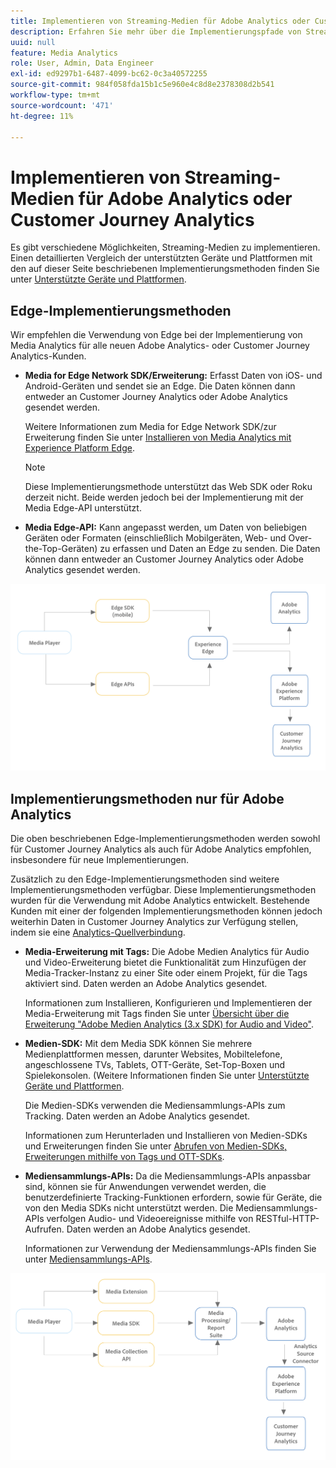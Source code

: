 ```yaml
---
title: Implementieren von Streaming-Medien für Adobe Analytics oder Customer Journey Analytics
description: Erfahren Sie mehr über die Implementierungspfade von Streaming-Medien.
uuid: null
feature: Media Analytics
role: User, Admin, Data Engineer
exl-id: ed9297b1-6487-4099-bc62-0c3a40572255
source-git-commit: 984f058fda15b1c5e960e4c8d8e2378308d2b541
workflow-type: tm+mt
source-wordcount: '471'
ht-degree: 11%

---
```


# Implementieren von Streaming-Medien für Adobe Analytics oder Customer Journey Analytics

Es gibt verschiedene Möglichkeiten, Streaming-Medien zu implementieren. Einen detaillierten Vergleich der unterstützten Geräte und Plattformen mit den auf dieser Seite beschriebenen Implementierungsmethoden finden Sie unter [Unterstützte Geräte und Plattformen](/help/getting-started/supported-devices.md).

## Edge-Implementierungsmethoden

Wir empfehlen die Verwendung von Edge bei der Implementierung von Media Analytics für alle neuen Adobe Analytics- oder Customer Journey Analytics-Kunden.

* **Media for Edge Network SDK/Erweiterung:** Erfasst Daten von iOS- und Android-Geräten und sendet sie an Edge. Die Daten können dann entweder an Customer Journey Analytics oder Adobe Analytics gesendet werden.

  Weitere Informationen zum Media for Edge Network SDK/zur Erweiterung finden Sie unter [Installieren von Media Analytics mit Experience Platform Edge](/help/implementation/edge/implementation-edge.md).

  >[!NOTE]
  >
  >Diese Implementierungsmethode unterstützt das Web SDK oder Roku derzeit nicht. Beide werden jedoch bei der Implementierung mit der Media Edge-API unterstützt.

* **Media Edge-API:** Kann angepasst werden, um Daten von beliebigen Geräten oder Formaten (einschließlich Mobilgeräten, Web- und Over-the-Top-Geräten) zu erfassen und Daten an Edge zu senden. Die Daten können dann entweder an Customer Journey Analytics oder Adobe Analytics gesendet werden.

  <!-- For more information about the Media Edge API, see (link to John's docs when they're ready) -->

![CJA-Workflow](assets/cja-implementation.png)

## Implementierungsmethoden nur für Adobe Analytics

Die oben beschriebenen Edge-Implementierungsmethoden werden sowohl für Customer Journey Analytics als auch für Adobe Analytics empfohlen, insbesondere für neue Implementierungen.

Zusätzlich zu den Edge-Implementierungsmethoden sind weitere Implementierungsmethoden verfügbar. Diese Implementierungsmethoden wurden für die Verwendung mit Adobe Analytics entwickelt. Bestehende Kunden mit einer der folgenden Implementierungsmethoden können jedoch weiterhin Daten in Customer Journey Analytics zur Verfügung stellen, indem sie eine [Analytics-Quellverbindung](https://experienceleague.adobe.com/docs/experience-platform/sources/ui-tutorials/create/adobe-applications/analytics.html?lang=de).

* **Media-Erweiterung mit Tags:** Die Adobe Medien Analytics für Audio und Video-Erweiterung bietet die Funktionalität zum Hinzufügen der Media-Tracker-Instanz zu einer Site oder einem Projekt, für die Tags aktiviert sind. Daten werden an Adobe Analytics gesendet.

  Informationen zum Installieren, Konfigurieren und Implementieren der Media-Erweiterung mit Tags finden Sie unter [Übersicht über die Erweiterung &quot;Adobe Medien Analytics (3.x SDK) for Audio and Video&quot;](https://experienceleague.adobe.com/docs/experience-platform/tags/extensions/client/media-analytics-3x/overview.html).

* **Medien-SDK:**  Mit dem Media SDK können Sie mehrere Medienplattformen messen, darunter Websites, Mobiltelefone, angeschlossene TVs, Tablets, OTT-Geräte, Set-Top-Boxen und Spielekonsolen. (Weitere Informationen finden Sie unter [Unterstützte Geräte und Plattformen](/help/getting-started/supported-devices.md).

  Die Medien-SDKs verwenden die Mediensammlungs-APIs zum Tracking. Daten werden an Adobe Analytics gesendet.

  Informationen zum Herunterladen und Installieren von Medien-SDKs und Erweiterungen finden Sie unter [Abrufen von Medien-SDKs, Erweiterungen mithilfe von Tags und OTT-SDKs](/help/getting-started/download-sdks.md).

* **Mediensammlungs-APIs:** Da die Mediensammlungs-APIs anpassbar sind, können sie für Anwendungen verwendet werden, die benutzerdefinierte Tracking-Funktionen erfordern, sowie für Geräte, die von den Media SDKs nicht unterstützt werden. Die Mediensammlungs-APIs verfolgen Audio- und Videoereignisse mithilfe von RESTful-HTTP-Aufrufen. Daten werden an Adobe Analytics gesendet.

  Informationen zur Verwendung der Mediensammlungs-APIs finden Sie unter [Mediensammlungs-APIs](media-collection-api/mc-api-overview.md).


![Analytics-Workflow](assets/analytics-implementation.png)

<!--
(Not sure if we need the following paragraph and graphic. Paragraph is somewhat redundant with the intro paragraph of this article)
Choose the implementation method depending on the supported platforms. Some players are not supported by the Media SDKs or the Adobe Experience Platform Media Extensions. The Media Collection APIs provide a way to support those players. For information on supported devices, see [Supported devices and platforms](/help/getting-started/supported-devices.md).

![Media Flow](media-sdk/assets/choose-media-flow2.png)
-->
